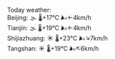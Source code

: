Today weather:  
Beijing: 🌫  🌡️+17°C 🌬️←4km/h  
Tianjin: 🌫  🌡️+19°C 🌬️←4km/h  
Shijiazhuang: ☀️   🌡️+23°C 🌬️↘7km/h  
Tangshan: ☀️   🌡️+19°C 🌬️↖6km/h  
